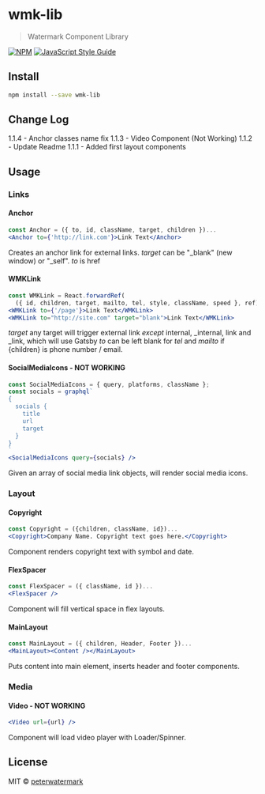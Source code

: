 # wmk-lib

> Watermark Component Library

[![NPM](https://img.shields.io/npm/v/wmk-lib.svg)](https://www.npmjs.com/package/wmk-lib) [![JavaScript Style Guide](https://img.shields.io/badge/code_style-standard-brightgreen.svg)](https://standardjs.com)

## Install

```bash
npm install --save wmk-lib
```

## Change Log
  1.1.4 - Anchor classes name fix
  1.1.3 - Video Component (Not Working)
  1.1.2 - Update Readme
  1.1.1 - Added first layout components

## Usage

### Links

#### Anchor

```jsx
const Anchor = ({ to, id, className, target, children })...
<Anchor to={'http://link.com'}>Link Text</Anchor>
```

Creates an anchor link for external links.
*target* can be "\_blank" (new window) or "\_self".
*to* is href

#### WMKLink

```jsx
const WMKLink = React.forwardRef(
  ({ id, children, target, mailto, tel, style, className, speed }, ref)...
<WMKLink to={'/page'}>Link Text</WMKLink>
<WMKLink to="http://site.com" target="blank">Link Text</WMKLink>
```
*target* any target will trigger external link _except_ internal, \_internal, link and \_link, which will use Gatsby <Link>
*to* can be left blank for *tel* and *mailto* if {children} is phone number / email.

#### SocialMediaIcons - NOT WORKING

```jsx
const SocialMediaIcons = { query, platforms, className };
const socials = graphql`
{ 
  socials {
    title
    url
    target
  }
}
`
<SocialMediaIcons query={socials} />
```

Given an array of social media link objects, 
will render social media icons.

### Layout

#### Copyright
```jsx
const Copyright = ({children, className, id})...
<Copyright>Company Name. Copyright text goes here.</Copyright>
```

Component renders copyright text with symbol and date.

#### FlexSpacer
```jsx
const FlexSpacer = ({ className, id })...
<FlexSpacer />
```
Component will fill vertical space in flex layouts.

#### MainLayout
```jsx
const MainLayout = ({ children, Header, Footer })...
<MainLayout><Content /></MainLayout>
```
Puts content into main element, 
inserts header and footer components.

### Media

#### Video - NOT WORKING
```jsx
<Video url={url} />
```
Component will load video player with Loader/Spinner.

## License

MIT © [peterwatermark](https://github.com/peterwatermark)
